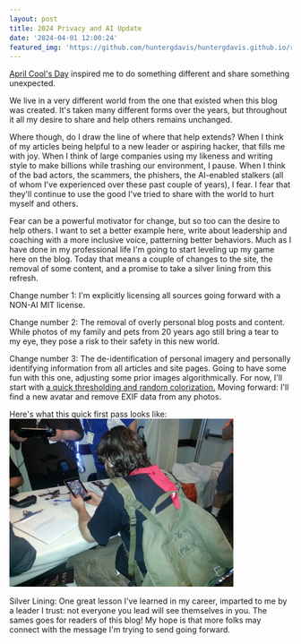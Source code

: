 ```yaml
---
layout: post
title: 2024 Privacy and AI Update 
date: '2024-04-01 12:00:24'
featured_img: 'https://github.com/huntergdavis/huntergdavis.github.io/raw/main/img/placeholder.png'
---
```

[April Cool's Day](https://www.aprilcools.club/) inspired me to do something different and share something unexpected.  

We live in a very different world from the one that existed when this blog was created. It's taken many different forms over the years, but throughout it all my desire to share and help others remains unchanged.

Where though, do I draw the line of where that help extends?  When I think of my articles being helpful to a new leader or aspiring hacker, that fills me with joy.  When I think of large companies using my likeness and writing style to make billions while trashing our environment, I pause. When I think of the bad actors, the scammers, the phishers, the AI-enabled stalkers (all of whom I've experienced over these past couple of years), I fear. I fear that they'll continue to use the good I've tried to share with the world to hurt myself and others. 

Fear can be a powerful motivator for change, but so too can the desire to help others. I want to set a better example here, write about leadership and coaching with a more inclusive voice, patterning better behaviors. Much as I have done in my professional life I'm going to start leveling up my game here on the blog. Today that means a couple of changes to the site, the removal of some content, and a promise to take a silver lining from this refresh.  

Change number 1: I'm explicitly licensing all sources going forward with a NON-AI MIT license. 

Change number 2: The removal of overly personal blog posts and content. While photos of my family and pets from 20 years ago still bring a tear to my eye, they pose a risk to their safety in this new world. 

Change number 3: The de-identification of personal imagery and personally identifying information from all articles and site pages. Going to have some fun with this one, adjusting some prior images algorithmically. For now, I'll start with [a quick thresholding and random colorization.](https://github.com/huntergdavis/huntergdavis.github.io/raw/main/content/images/2024/imagechange.py)  Moving forward: I'll find a new avatar and remove EXIF data from any photos.

Here's what this quick first pass looks like:
<img src="https://github.com/huntergdavis/huntergdavis.github.io/raw/main/content/images/2013/08/20130830_144712.jpg" width="400">


Silver Lining: One great lesson I've learned in my career, imparted to me by a leader I trust: not everyone you lead will see themselves in you. The sames goes for readers of this blog! My hope is that more folks may connect with the message I'm trying to send going forward. 